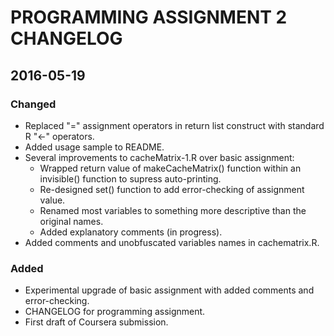 #  PROGRAMMING ASSIGNMENT 2 CHANGELOG

## 2016-05-19
### Changed
- Replaced "=" assignment operators in return list construct with standard R "<-" operators.
- Added usage sample to README.
- Several improvements to cacheMatrix-1.R over basic assignment:
    * Wrapped return value of makeCacheMatrix() function within an invisible() function to supress auto-printing.
    * Re-designed set() function to add error-checking of assignment value.
    * Renamed most variables to something more descriptive than the original names.
    * Added explanatory comments (in progress).
- Added comments and unobfuscated variables names in cachematrix.R.

### Added
- Experimental upgrade of basic assignment with added comments and error-checking.
- CHANGELOG for programming assignment.
- First draft of Coursera submission.